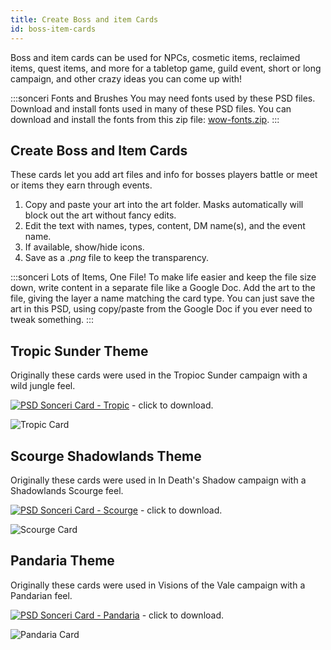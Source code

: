 ```yaml
---
title: Create Boss and item Cards
id: boss-item-cards
---
```


Boss and item cards can be used for NPCs, cosmetic items, reclaimed items, quest items, and more for a tabletop game, guild event, short or long campaign, and other crazy ideas you can come up with!

:::sonceri Fonts and Brushes
You may need fonts used by these PSD files. Download and install fonts used in many of these PSD files. You can download and install the fonts from this zip file: [wow-fonts.zip](https://drive.google.com/file/d/1-NhzLG83iGJ0gdTmmPVSGjt9X8lTrZDw/view?usp=sharing).
:::

## Create Boss and Item Cards

These cards let you add art files and info for bosses players battle or meet or items they earn through events. 

1. Copy and paste your art into the art folder. Masks automatically will block out the art without fancy edits.
1. Edit the text with names, types, content, DM name(s), and the event name.
1. If available, show/hide icons.
1. Save as a *.png* file to keep the transparency. 

:::sonceri Lots of Items, One File!
To make life easier and keep the file size down, write content in a separate file like a Google Doc. Add the art to the file, giving the layer a name matching the card type. You can just save the art in this PSD, using copy/paste from the Google Doc if you ever need to tweak something.
:::

## Tropic Sunder Theme

Originally these cards were used in the Tropioc Sunder campaign with a wild jungle feel.

[![PSD](/img/psd.png) Sonceri Card - Tropic](https://drive.google.com/file/d/1wPA-NzIrOvmPdICQPBcnCa-0LpopEbWl/view?usp=sharing) - click to download.

![Tropic Card](/img/resources/sonceri-tropic-card.jpg)

## Scourge Shadowlands Theme

Originally these cards were used in In Death's Shadow campaign with a Shadowlands Scourge feel.

[![PSD](/img/psd.png) Sonceri Card - Scourge](https://drive.google.com/file/d/1GIOC2jTavO1gXRpXFDsXVxMnnXwmT8gj/view?usp=sharing) - click to download.

![Scourge Card](/img/resources/sonceri-scourge-card.jpg)

## Pandaria Theme

Originally these cards were used in Visions of the Vale campaign with a Pandarian feel.

[![PSD](/img/psd.png) Sonceri Card - Pandaria](https://drive.google.com/file/d/1nai7LSN4UJQk2tCcyeXXPoZRhOgXVsdf/view?usp=sharing) - click to download.

![Pandaria Card](/img/resources/sonceri-pandaria-card.jpg)

